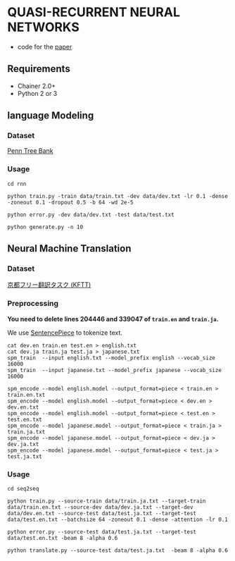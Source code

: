 # QUASI-RECURRENT NEURAL NETWORKS

- code for the [paper](https://arxiv.org/abs/1611.01576v1)

## Requirements

- Chainer 2.0+
- Python 2 or 3

## language Modeling

### Dataset

[Penn Tree Bank](https://github.com/wojzaremba/lstm/tree/master/data)

### Usage

```
cd rnn
```

```
python train.py -train data/train.txt -dev data/dev.txt -lr 0.1 -dense -zoneout 0.1 -dropout 0.5 -b 64 -wd 2e-5
```

```
python error.py -dev data/dev.txt -test data/test.txt 
```

```
python generate.py -n 10
```

## Neural Machine Translation

### Dataset

[京都フリー翻訳タスク (KFTT)](http://www.phontron.com/kftt/index-ja.html#dataonly)

### Preprocessing

**You need to delete lines 204446 and 339047 of `train.en` and `train.ja`.**

We use [SentencePiece](https://github.com/google/sentencepiece) to tokenize text.

```
cat dev.en train.en test.en > english.txt
cat dev.ja train.ja test.ja > japanese.txt
spm_train  --input english.txt --model_prefix english --vocab_size 16000
spm_train  --input japanese.txt --model_prefix japanese --vocab_size 16000
```

```
spm_encode --model english.model --output_format=piece < train.en > train.en.txt
spm_encode --model english.model --output_format=piece < dev.en > dev.en.txt
spm_encode --model english.model --output_format=piece < test.en > test.en.txt
spm_encode --model japanese.model --output_format=piece < train.ja > train.ja.txt
spm_encode --model japanese.model --output_format=piece < dev.ja > dev.ja.txt
spm_encode --model japanese.model --output_format=piece < test.ja > test.ja.txt
```

### Usage

```
cd seq2seq
```

```
python train.py --source-train data/train.ja.txt --target-train data/train.en.txt --source-dev data/dev.ja.txt --target-dev data/dev.en.txt --source-test data/test.ja.txt --target-test data/test.en.txt --batchsize 64 -zoneout 0.1 -dense -attention -lr 0.1
```

```
python error.py --source-test data/test.ja.txt --target-test data/test.en.txt -beam 8 -alpha 0.6
```

```
python translate.py --source-test data/test.ja.txt  -beam 8 -alpha 0.6
```